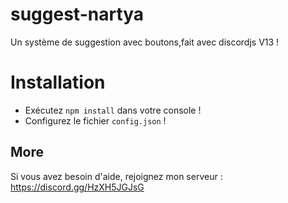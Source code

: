 # suggest-nartya
Un système de suggestion avec boutons,fait avec discordjs V13 !


# Installation
- Exécutez `npm install` dans votre console !
- Configurez le fichier `config.json` !

## More
Si vous avez besoin d'aide, rejoignez mon serveur : https://discord.gg/HzXH5JGJsG
